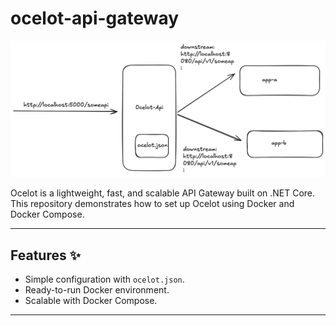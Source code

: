 # ocelot-api-gateway

![Architecture Diagram](api-ocelot-diagram.png.png)


Ocelot is a lightweight, fast, and scalable API Gateway built on .NET Core. This repository demonstrates how to set up Ocelot using Docker and Docker Compose.

---

## Features ✨
- Simple configuration with `ocelot.json`.
- Ready-to-run Docker environment.
- Scalable with Docker Compose.

---


